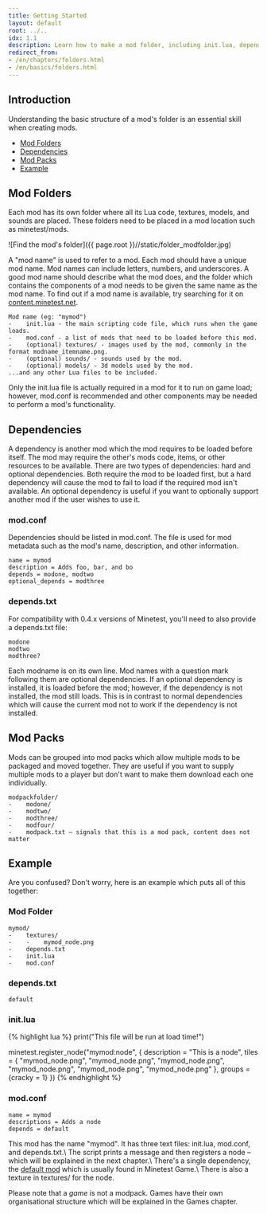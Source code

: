 ```yaml
---
title: Getting Started
layout: default
root: ../..
idx: 1.1
description: Learn how to make a mod folder, including init.lua, depends.txt and more.
redirect_from:
- /en/chapters/folders.html
- /en/basics/folders.html
---
```


## Introduction

Understanding the basic structure of a mod's folder
is an essential skill when creating mods.

* [Mod Folders](#mod-folders)
* [Dependencies](#dependencies)
* [Mod Packs](#mod-packs)
* [Example](#example)

## Mod Folders

Each mod has its own folder where all its Lua code, textures, models, and sounds
are placed. These folders need to be placed in a mod location such as
minetest/mods.

![Find the mod's folder]({{ page.root }}//static/folder_modfolder.jpg)

A "mod name" is used to refer to a mod. Each mod should have a unique mod name.
Mod names can include letters, numbers, and underscores. A good mod name should
describe what the mod does, and the folder which contains the components of a mod
needs to be given the same name as the mod name.
To find out if a mod name is available, try searching for it on
[content.minetest.net](https://content.minetest.net).

    Mod name (eg: "mymod")
    -    init.lua - the main scripting code file, which runs when the game loads.
    -    mod.conf - a list of mods that need to be loaded before this mod.
    -    (optional) textures/ - images used by the mod, commonly in the format modname_itemname.png.
    -    (optional) sounds/ - sounds used by the mod.
    -    (optional) models/ - 3d models used by the mod.
    ...and any other Lua files to be included.

Only the init.lua file is actually required in a mod for it to run on game load;
however, mod.conf is recommended and other components may be needed
to perform a mod's functionality.

## Dependencies

A dependency is another mod which the mod requires to be loaded before itself.
The mod may require the other's mods code, items, or other resources to be available.
There are two types of dependencies: hard and optional dependencies.
Both require the mod to be loaded first, but a hard dependency will cause the mod to
fail to load if the required mod isn't available.
An optional dependency is useful if you want to optionally support another mod if the
user wishes to use it.

### mod.conf

Dependencies should be listed in mod.conf.
The file is used for mod metadata such as the mod's name, description, and other information.

    name = mymod
    description = Adds foo, bar, and bo
    depends = modone, modtwo
    optional_depends = modthree

### depends.txt

For compatibility with 0.4.x versions of Minetest, you'll need to also provide
a depends.txt file:

    modone
    modtwo
    modthree?

Each modname is on its own line.
Mod names with a question mark following them are optional dependencies.
If an optional dependency is installed, it is loaded before the mod;
however, if the dependency is not installed, the mod still loads.
This is in contrast to normal dependencies which will cause the current
mod not to work if the dependency is not installed.

## Mod Packs

Mods can be grouped into mod packs which allow multiple mods to be packaged
and moved together. They are useful if you want to supply multiple mods to
a player but don't want to make them download each one individually.

    modpackfolder/
    -    modone/
    -    modtwo/
    -    modthree/
    -    modfour/
    -    modpack.txt – signals that this is a mod pack, content does not matter

## Example

Are you confused? Don't worry, here is an example which puts all of this together:

### Mod Folder
    mymod/
    -    textures/
    -    -    mymod_node.png
    -    depends.txt
    -    init.lua
    -    mod.conf


### depends.txt
    default

### init.lua
{% highlight lua %}
print("This file will be run at load time!")

minetest.register_node("mymod:node", {
    description = "This is a node",
    tiles = {
        "mymod_node.png",
        "mymod_node.png",
        "mymod_node.png",
        "mymod_node.png",
        "mymod_node.png",
        "mymod_node.png"
    },
    groups = {cracky = 1}
})
{% endhighlight %}

### mod.conf
    name = mymod
    descriptions = Adds a node
    depends = default

This mod has the name "mymod". It has three text files: init.lua, mod.conf,
and depends.txt.\\
The script prints a message and then registers a node –
which will be explained in the next chapter.\\
There's a single dependency, the
[default mod](https://content.minetest.net/metapackages/default/) which is
usually found in Minetest Game.\\
There is also a texture in textures/ for the node.

Please note that a *game* is not a modpack.
Games have their own organisational structure which will be explained in the
Games chapter.
